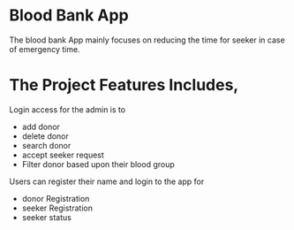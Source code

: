 # Blood Bank App

The blood bank App mainly focuses on reducing the time for seeker in case of emergency time.

# The Project Features Includes,

Login access for the admin is to
* add donor
* delete donor
* search donor
* accept seeker request
* Filter donor based upon their blood group

Users can register their name and login to the app for
* donor Registration
* seeker Registration
* seeker status

